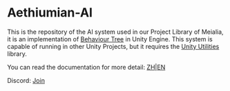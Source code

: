 # Aethiumian-AI

This is the repository of the AI system used in our Project Library of Meialia, it is an implementation of [Behaviour Tree](https://en.wikipedia.org/wiki/Behavior_tree_%28artificial_intelligence,_robotics_and_control%29) in Unity Engine.
This system is capable of running in other Unity Projects, but it requires the [Unity Utilities](https://github.com/Minerva-Studio/Unity-Utilities) library.

You can read the documentation for more detail: [ZH](./DOC_ZH.md)|[EN](./DOC_EN.md)

Discord: [Join](https://discord.com/invite/pPbHMcSB7W)
